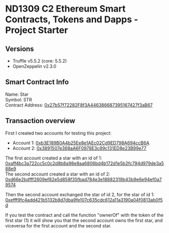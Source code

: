 # ND1309 C2 Ethereum Smart Contracts, Tokens and Dapps - Project Starter

## Versions

- Truffle v5.5.2 (core: 5.5.2)
- OpenZeppelin v2.3.0

## Smart Contract Info

Name: Star <br>
Symbol: STR <br>
Contract Address: [0x27b57f72282F8f3A446386687395167427f3aB67](https://rinkeby.etherscan.io/address/0x27b57f72282F8f3A446386687395167427f3aB67)

## Transaction overview

First I created two accounts for testing this project:

- Account 1: [0xb3E189B0A4b25Ee8e1AEc02Cd9ED798A694ccB6A](https://rinkeby.etherscan.io/address/0xb3E189B0A4b25Ee8e1AEc02Cd9ED798A694ccB6A)
- Account 2: [0x3891507e368aA6F0978E3c89c131ED8e23B99e77](https://ropsten.etherscan.io/address/0x3891507e368aA6F0978E3c89c131ED8e23B99e77)

The first account created a star with an id of 1: [0xaff4bc3a722cc5c0c2d8b8a98e8aa6806bd4b172d1e5b2fc794d979de3a588e9](https://rinkeby.etherscan.io/tx/0xaff4bc3a722cc5c0c2d8b8a98e8aa6806bd4b172d1e5b2fc794d979de3a588e9)<br>
The second account created a star with an id of 2: [0xd66e2bdfff2609ef82e5d858f35fbad784e3e18882319b43b9e6e94ef0a79574](https://rinkeby.etherscan.io/tx/0xd66e2bdfff2609ef82e5d858f35fbad784e3e18882319b43b9e6e94ef0a79574)<br>

Then the second account exchanged the star of id 2, for the star of id 1: [0xefff9fc4add421b5132b8d7dba9fe107c635cdc612a11a3190a04f0813ab0f5d](https://rinkeby.etherscan.io/tx/0xefff9fc4add421b5132b8d7dba9fe107c635cdc612a11a3190a04f0813ab0f5d)<br>

If you test the contract and call the function "ownerOf" with the token of the first star (1) it will show you that the second account owns the first star, and viceversa for the first account and the second star.<br>
